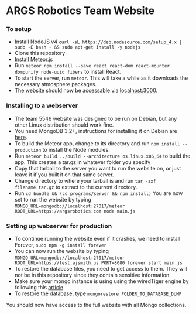 # ARGS Robotics Team Website

### To setup
* Install NodeJS v4 `curl -sL https://deb.nodesource.com/setup_4.x | sudo -E bash - && sudo apt-get install -y nodejs`
* Clone this repository
* [Install Meteor.js](https://www.meteor.com/install)
* Run `meteor npm install --save react react-dom react-mounter dompurify node-uuid fibers` to install React.
* To start the server, run `meteor`. This will take a while as it downloads the necessary atmosphere packages.
* The website should now be accessable via [localhost:3000](http://localhost:3000).

### Installing to a webserver
* The team 5546 website was designed to be run on Debian, but any other Linux distribution should work fine.
* You need MongoDB 3.2+, instructions for installing it on Debian are [here](https://docs.mongodb.com/manual/tutorial/install-mongodb-on-debian/).
* To build the Meteor app, change to its directory and run `npm install --production` to install the Node modules.
* Run `meteor build ../build --architecture os.linux.x86_64` to build the app. This creates a tar.gz in whatever folder you specify
* Copy that tarball to the server you want to run the website on, or just leave it if you built it on that same server.
* Change directory to where your tarball is and run `tar -zxf filename.tar.gz` to extract to the current directory.
* Run `cd bundle && (cd programs/server && npm install)`
You are now set to run the website by typing `MONGO_URL=mongodb://localhost:27017/meteor ROOT_URL=https://argsrobotics.com node main.js`

### Setting up webserver for production
* To continue running the website even if it crashes, we need to install Forever, `sudo npm -g install forever`
* You can now run the website by typing `MONGO_URL=mongodb://localhost:27017/meteor ROOT_URL=https://test.ajsmith.us PORT=8080 forever start main.js`
* To restore the database files, you need to get access to them. They will not be in this repository since they contain sensitive information.
* Make sure your mongo instance is using using the wiredTiger engine by following this [article](https://docs.mongodb.com/v3.0/release-notes/3.0-upgrade/).
* To restore the database, type `mongorestore FOLDER_TO_DATABASE_DUMP`

You should now have access to the full website with all Mongo collections.
